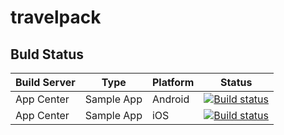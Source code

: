 # travelpack

## Buld Status


| Build Server | Type         | Platform | Status                                                                                                                                                                                 |
|--------------|--------------|----------|----------------------------------------------------------------------------------------------------------------------------------------------------------------------------------------|
| App Center   | Sample App   | Android  | [![Build status](https://dev.azure.com/mohammedsadiq/TravelPack/_apis/build/status/TravelPack-CI(Android))](https://dev.azure.com/mohammedsadiq/TravelPack/_build/latest?definitionId=1&_a=summary) |
| App Center   | Sample App   | iOS      | [![Build status](https://build.appcenter.ms/v0.1/apps/43b39e9e-2b2b-482f-8afa-e9906334c85e/branches/master/badge)](https://appcenter.ms) |
